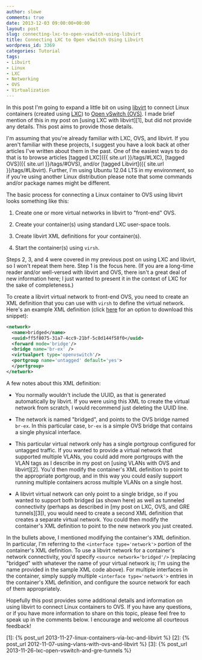 ```yaml
---
author: slowe
comments: true
date: 2013-12-03 09:00:00+00:00
layout: post
slug: connecting-lxc-to-open-vswitch-using-libvirt
title: Connecting LXC to Open vSwitch Using Libvirt
wordpress_id: 3369
categories: Tutorial
tags:
- Libvirt
- Linux
- LXC
- Networking
- OVS
- Virtualization
---
```


In this post I'm going to expand a little bit on using [libvirt](http://libvirt.org/) to connect Linux containers (created using [LXC](http://linuxcontainers.org/)) to [Open vSwitch (OVS)](http://openvswitch.org/). I made brief mention of this in my post on [using LXC with libvirt][1], but did not provide any details. This post aims to provide those details.

I'm assuming that you're already familiar with LXC, OVS, and libvirt. If you aren't familiar with these projects, I suggest you have a look back at other articles I've written about them in the past. One of the easiest ways to do that is to browse articles [tagged LXC]({{ site.url }}/tags/#LXC), [tagged OVS]({{ site.url }}/tags/#OVS), and/or [tagged Libvirt]({{ site.url }}/tags/#Libvirt). Further, I'm using Ubuntu 12.04 LTS in my environment, so if you're using another Linux distribution please note that some commands and/or package names might be different.

The basic process for connecting a Linux container to OVS using libvirt looks something like this:

1. Create one or more virtual networks in libvirt to "front-end" OVS.

2. Create your container(s) using standard LXC user-space tools.

3. Create libvirt XML definitions for your container(s).

4. Start the container(s) using `virsh`.

Steps 2, 3, and 4 were covered in my previous post on using LXC and libvirt, so I won't repeat them here. Step 1 is the focus here. (If you are a long-time reader and/or well-versed with libvirt and OVS, there isn't a great deal of new information here; I just wanted to present it in the context of LXC for the sake of completeness.)

To create a libvirt virtual network to front-end OVS, you need to create an XML definition that you can use with `virsh` to define the virtual network. Here's an example XML definition (click [here](https://gist.github.com/lowescott/7748398) for an option to download this snippet):

``` xml
<network>
  <name>bridged</name>
  <uuid>ff5f8075-31a7-4cc9-21bf-5c8d144f58f0</uuid>
  <forward mode='bridge'/>
  <bridge name='br-ex' />
  <virtualport type='openvswitch'/>
  <portgroup name='untagged' default='yes'>
  </portgroup>
</network>
```

A few notes about this XML definition:

* You normally wouldn't include the UUID, as that is generated automatically by libvirt. If you were using this XML to create the virtual network from scratch, I would recommend just deleting the UUID line.

* The network is named "bridged", and points to the OVS bridge named `br-ex`. In this particular case, `br-ex` is a simple OVS bridge that contains a single physical interface.

* This particular virtual network only has a single portgroup configured for untagged traffic. If you wanted to provide a virtual network that supported multiple VLANs, you could add more portgroups with the VLAN tags as I describe in my post on [using VLANs with OVS and libvirt][2]. You'd then modify the container's XML definition to point to the appropriate portgroup, and in this way you could easily support running multiple containers across multiple VLANs on a single host.

* A libvirt virtual network can only point to a single bridge, so if you wanted to support both bridged (as shown here) as well as tunneled connectivity (perhaps as described in [my post on LXC, OVS, and GRE tunnels][3]), you would need to create a second XML definition that creates a separate virtual network. You could then modify the container's XML definition to point to the new network you just created.

In the bullets above, I mentioned modifying the container's XML definition. In particular, I'm referring to the `<interface type='network'>` portion of the container's XML definition. To use a libvirt network for a container's network connectivity, you'd specify `<source network='bridged'/>` (replacing "bridged" with whatever the name of your virtual network is; I'm using the name provided in the sample XML code above). For multiple interfaces in the container, simply supply multiple `<interface type='network'>` entries in the container's XML definition, and configure the source network for each of them appropriately.

Hopefully this post provides some additional details and information on using libvirt to connect Linux containers to OVS. If you have any questions, or if you have more information to share on this topic, please feel free to speak up in the comments below. I encourage and welcome all courteous feedback!

[1]: {% post_url 2013-11-27-linux-containers-via-lxc-and-libvirt %}
[2]: {% post_url 2012-11-07-using-vlans-with-ovs-and-libvirt %}
[3]: {% post_url 2013-11-26-lxc-open-vswitch-and-gre-tunnels %}
